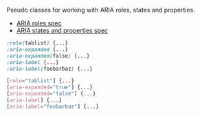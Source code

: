 
Pseudo classes for working with ARIA roles, states and properties.

 * [ARIA roles spec](http://www.w3.org/TR/wai-aria/roles)
 * [ARIA states and properties spec](http://www.w3.org/TR/wai-aria/states_and_properties)

````css
:role(tablist) {...}
:aria-expanded {...}
:aria-expanded(false) {...}
:aria-label {...}
:aria-label(foobarbaz) {...}
````

````css
[role="tablist"] {...}
[aria-expanded="true"] {...}
[aria-expanded="false"] {...}
[aria-label] {...}
[aria-label="foobarbaz"] {...}
````
